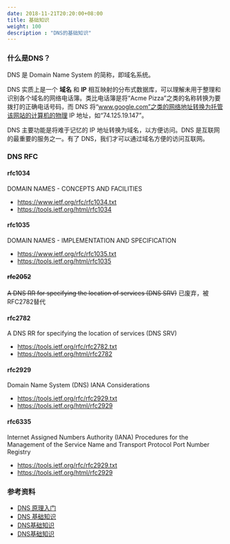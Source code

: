 ```yaml
---
date: 2018-11-21T20:20:00+08:00
title: 基础知识
weight: 100
description : "DNS的基础知识"
---
```




### 什么是DNS？

DNS 是 Domain Name System 的简称，即域名系统。

DNS 实质上是一个 **域名** 和 **IP** 相互映射的分布式数据库，可以理解未用于整理和识别各个域名的网络电话簿。类比电话簿是将“Acme Pizza”之类的名称转换为要拨打的正确电话号码，而 DNS 将“www.google.com”之类的网络地址转换为托管该网站的计算机的物理 IP 地址，如“74.125.19.147”。

DNS 主要功能是将难于记忆的 IP 地址转换为域名，以方便访问。DNS 是互联网的最重要的服务之一。有了 DNS，我们才可以通过域名方便的访问互联网。



### DNS RFC

#### rfc1034

DOMAIN NAMES - CONCEPTS AND FACILITIES

- https://www.ietf.org/rfc/rfc1034.txt
- https://tools.ietf.org/html/rfc1034

#### rfc1035

DOMAIN NAMES - IMPLEMENTATION AND SPECIFICATION

- https://www.ietf.org/rfc/rfc1035.txt
- https://tools.ietf.org/html/rfc1035

#### ~~rfc2052~~

~~A DNS RR for specifying the location of services (DNS SRV)~~ 已废弃，被RFC2782替代

#### rfc2782

A DNS RR for specifying the location of services (DNS SRV)

- https://tools.ietf.org/rfc/rfc2782.txt
- https://tools.ietf.org/html/rfc2782

#### rfc2929

Domain Name System (DNS) IANA Considerations

- https://tools.ietf.org/rfc/rfc2929.txt
- https://tools.ietf.org/html/rfc2929

#### rfc6335

Internet Assigned Numbers Authority (IANA) Procedures for the Management of the Service Name and Transport Protocol Port Number Registry

- https://tools.ietf.org/rfc/rfc2929.txt
- https://tools.ietf.org/html/rfc2929

### 参考资料

- [DNS 原理入门](http://www.ruanyifeng.com/blog/2016/06/dns.html)
- [DNS 基础知识](https://support.google.com/a/answer/48090?hl=zh-Hans)
- [DNS基础知识](http://blog.51cto.com/lee90/1697333)
- [DNS基础知识](https://www.jianshu.com/p/1cd72ebc61fc)